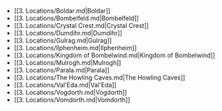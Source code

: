 - [[3. Locations/Boldar.md|Boldar]]
- [[3. Locations/Bombelfeld.md|Bombelfeld]]
- [[3. Locations/Crystal Crest.md|Crystal Crest]]
- [[3. Locations/Dumdihr.md|Dumdihr]]
- [[3. Locations/Gulrag.md|Gulrag]]
- [[3. Locations/Ilphenheim.md|Ilphenheim]]
- [[3. Locations/Kingdom of Bombelwind.md|Kingdom of Bombelwind]]
- [[3. Locations/Mulrogh.md|Mulrogh]]
- [[3. Locations/Parala.md|Parala]]
- [[3. Locations/The Howling Caves.md|The Howling Caves]]
- [[3. Locations/Val'Eda.md|Val'Eda]]
- [[3. Locations/Vogdorth.md|Vogdorth]]
- [[3. Locations/Vomdorth.md|Vomdorth]]
